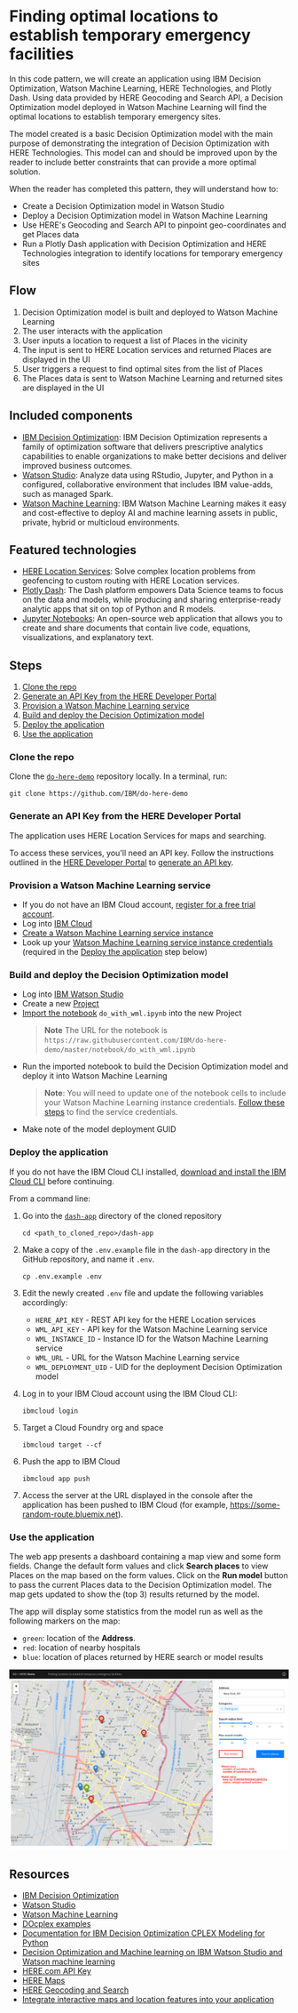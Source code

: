 # Finding optimal locations to establish temporary emergency facilities

In this code pattern, we will create an application using IBM Decision Optimization, Watson Machine Learning, HERE Technologies, and Plotly Dash. Using data provided by HERE Geocoding and Search API, a Decision Optimization model deployed in Watson Machine Learning will find the optimal locations to establish temporary emergency sites.

The model created is a basic Decision Optimization model with the main purpose of demonstrating the integration of Decision Optimization with HERE Technologies. This model can and should be improved upon by the reader to include better constraints that can provide a more optimal solution.

When the reader has completed this pattern, they will understand how to:

- Create a Decision Optimization model in Watson Studio
- Deploy a Decision Optimization model in Watson Machine Learning
- Use HERE's Geocoding and Search API to pinpoint geo-coordinates and get Places data
- Run a Plotly Dash application with Decision Optimization and HERE Technologies integration to identify locations for temporary emergency sites


## Flow

1. Decision Optimization model is built and deployed to Watson Machine Learning
1. The user interacts with the application
1. User inputs a location to request a list of Places in the vicinity
1. The input is sent to HERE Location services and returned Places are displayed in the UI
1. User triggers a request to find optimal sites from the list of Places
1. The Places data is sent to Watson Machine Learning and returned sites are displayed in the UI


## Included components

- [IBM Decision Optimization](https://www.ibm.com/analytics/decision-optimization): IBM Decision Optimization represents a family of optimization software that delivers prescriptive analytics capabilities to enable organizations to make better decisions and deliver improved business outcomes.
- [Watson Studio](https://www.ibm.com/cloud/watson-studio): Analyze data using RStudio, Jupyter, and Python in a configured, collaborative environment that includes IBM value-adds, such as managed Spark.
- [Watson Machine Learning](https://www.ibm.com/cloud/machine-learning): IBM Watson Machine Learning makes it easy and cost-effective to deploy AI and machine learning assets in public, private, hybrid or multicloud environments.


## Featured technologies

- [HERE Location Services](https://www.here.com/products/location-based-services): Solve complex location problems from geofencing to custom routing with HERE Location services.
- [Plotly Dash](https://plotly.com/dash/): The Dash platform empowers Data Science teams to focus on the data and models, while producing and sharing enterprise-ready analytic apps that sit on top of Python and R models.
- [Jupyter Notebooks](https://jupyter.org/): An open-source web application that allows you to create and share documents that contain live code, equations, visualizations, and explanatory text.


## Steps

1. [Clone the repo](#clone-the-repo)
1. [Generate an API Key from the HERE Developer Portal](#generate-an-api-key-from-the-here-developer-portal)
1. [Provision a Watson Machine Learning service](#provision-a-watson-machine-learning-service)
1. [Build and deploy the Decision Optimization model](#build-and-deploy-the-decision-optimization-model)
1. [Deploy the application](#deploy-the-application)
1. [Use the application](#use-the-application)


### Clone the repo

Clone the [`do-here-demo`](https://github.com/IBM/do-here-demo) repository locally. In a terminal, run:

```shell
git clone https://github.com/IBM/do-here-demo
```

### Generate an API Key from the HERE Developer Portal

The application uses HERE Location Services for maps and searching.

To access these services, you'll need an API key. Follow the instructions outlined in the [HERE Developer Portal](https://developer.here.com/sign-up) to [generate an API key](https://developer.here.com/documentation/authentication/dev_guide/topics/api-key-credentials.html).

### Provision a Watson Machine Learning service

- If you do not have an IBM Cloud account, [register for a free trial account](https://cloud.ibm.com/registration).
- Log into [IBM Cloud](https://cloud.ibm.com/login)
- [Create a Watson Machine Learning service instance](https://cloud.ibm.com/catalog/services/machine-learning)
- Look up your [Watson Machine Learning service instance credentials](https://dataplatform.cloud.ibm.com/docs/content/wsj/analyze-data/ml-get-wml-credentials.html) (required in the [Deploy the application](#deploy-the-application) step below)

### Build and deploy the Decision Optimization model

- Log into [IBM Watson Studio](https://dataplatform.cloud.ibm.com/)
- Create a new [Project](https://dataplatform.cloud.ibm.com/docs/content/wsj/getting-started/projects.html)
- [Import the notebook](https://dataplatform.cloud.ibm.com/docs/content/wsj/analyze-data/creating-notebooks.html) `do_with_wml.ipynb` into the new Project  
    > **Note** The URL for the notebook is  
    > `https://raw.githubusercontent.com/IBM/do-here-demo/master/notebook/do_with_wml.ipynb`
- Run the imported notebook to build the Decision Optimization model and deploy it into Watson Machine Learning
    > **Note**: You will need to update one of the notebook cells to include your Watson Machine Learning instance credentials. [Follow these steps](https://dataplatform.cloud.ibm.com/docs/content/wsj/analyze-data/ml-get-wml-credentials.html) to find the service credentials.
- Make note of the model deployment GUID

### Deploy the application

If you do not have the IBM Cloud CLI installed, [download and install the IBM Cloud CLI](https://www.ibm.com/cloud/cli) before continuing.

From a command line:

1. Go into the [`dash-app`](https://github.com/IBM/do-here-demo/blob/master/dash-app/) directory of the cloned repository

    ```shell
    cd <path_to_cloned_repo>/dash-app
    ```

1. Make a copy of the `.env.example` file in the `dash-app` directory in the GitHub repository, and name it `.env`.

    ```shell
    cp .env.example .env
    ```

1. Edit the newly created `.env` file and update the following variables accordingly:

    - `HERE_API_KEY` - REST API key for the HERE Location services
    - `WML_API_KEY` - API key for the Watson Machine Learning service
    - `WML_INSTANCE_ID` - Instance ID for the Watson Machine Learning service
    - `WML_URL` - URL for the Watson Machine Learning service
    - `WML_DEPLOYMENT_UID` - UID for the deployment Decision Optimization model

1. Log in to your IBM Cloud account using the IBM Cloud CLI:
    ```shell
    ibmcloud login
    ```
1. Target a Cloud Foundry org and space
    ```shell
    ibmcloud target --cf
    ```
1. Push the app to IBM Cloud
    ```shell
    ibmcloud app push
    ```
1. Access the server at the URL displayed in the console after the application has been pushed to IBM Cloud (for example, https://some-random-route.bluemix.net).

### Use the application

The web app presents a dashboard containing a map view and some form fields. Change the default form values and click **Search places** to view Places on the map based on the form values. Click on the **Run model** button to pass the current Places data to the Decision Optimization model. The map gets updated to show the (top 3) results returned by the model.

The app will display some statistics from the model run as well as the following markers on the map:

- `green`: location of the **Address**. 
- `red`: location of nearby hospitals
- `blue`: location of places returned by HERE search or model results 

![app screenshot](doc/source/images/app-screenshot.jpg)


## Resources

- [IBM Decision Optimization](https://www.ibm.com/analytics/decision-optimization)
- [Watson Studio](https://www.ibm.com/cloud/watson-studio)
- [Watson Machine Learning](https://www.ibm.com/cloud/machine-learning)
- [DOcplex examples](https://github.com/IBMDecisionOptimization/docplex-examples)
- [Documentation for IBM Decision Optimization CPLEX Modeling for Python](https://ibmdecisionoptimization.github.io/docplex-doc/)
- [Decision Optimization and Machine learning on IBM Watson Studio and Watson machine learning](https://github.com/nmdoshi/HandsOnLabDOWS)
- [HERE.com API Key](https://developer.here.com/sign-up)
- [HERE Maps](https://developer.here.com/products/maps)
- [HERE Geocoding and Search](https://developer.here.com/products/geocoding-and-search)
- [Integrate interactive maps and location features into your application](https://developer.here.com/documentation/)
